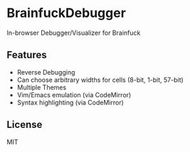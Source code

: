 # BrainfuckDebugger
In-browser Debugger/Visualizer for Brainfuck

## Features
* Reverse Debugging
* Can choose arbitrary widths for cells (8-bit, 1-bit, 57-bit)
* Multiple Themes
* Vim/Emacs emulation (via CodeMirror)
* Syntax highlighting (via CodeMirror)

## License
MIT

